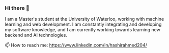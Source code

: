 ### Hi there 👋
I am a Master's student at the University of Waterloo, working with machine learning and web development. I am constantly integrating and developing my software knowledge, and I am currently working towards learning new backend and AI technologies.

📫 How to reach me: https://www.linkedin.com/in/hashirahmed204/

<!--
**HashirA123/HashirA123** is a ✨ _special_ ✨ repository because its `README.md` (this file) appears on your GitHub profile.

Here are some ideas to get you started:

- 🔭 I’m currently working on ...
- 🌱 I’m currently learning ...
- 👯 I’m looking to collaborate on ...
- 🤔 I’m looking for help with ...
- 💬 Ask me about ...
- 📫 How to reach me: ...
- 😄 Pronouns: ...
- ⚡ Fun fact: ...
-->
